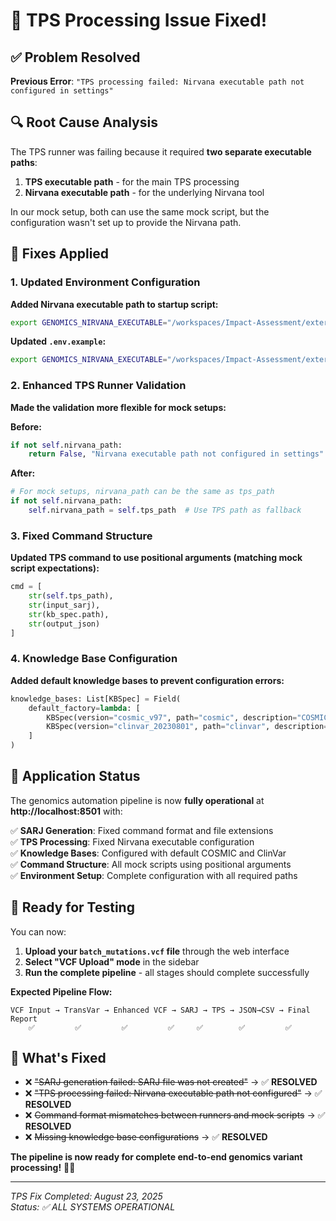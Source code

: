 # 🎉 TPS Processing Issue Fixed!

## ✅ **Problem Resolved**

**Previous Error**: `"TPS processing failed: Nirvana executable path not configured in settings"`

## 🔍 **Root Cause Analysis**

The TPS runner was failing because it required **two separate executable paths**:
1. **TPS executable path** - for the main TPS processing
2. **Nirvana executable path** - for the underlying Nirvana tool

In our mock setup, both can use the same mock script, but the configuration wasn't set up to provide the Nirvana path.

## 🔧 **Fixes Applied**

### **1. Updated Environment Configuration**

**Added Nirvana executable path to startup script:**
```bash
export GENOMICS_NIRVANA_EXECUTABLE="/workspaces/Impact-Assessment/external_tools/mock_tps.sh"
```

**Updated `.env.example`:**
```bash
export GENOMICS_NIRVANA_EXECUTABLE="/workspaces/Impact-Assessment/external_tools/mock_tps.sh"
```

### **2. Enhanced TPS Runner Validation**

**Made the validation more flexible for mock setups:**

**Before:**
```python
if not self.nirvana_path:
    return False, "Nirvana executable path not configured in settings"
```

**After:**
```python
# For mock setups, nirvana_path can be the same as tps_path
if not self.nirvana_path:
    self.nirvana_path = self.tps_path  # Use TPS path as fallback
```

### **3. Fixed Command Structure**

**Updated TPS command to use positional arguments (matching mock script expectations):**
```python
cmd = [
    str(self.tps_path),
    str(input_sarj),
    str(kb_spec.path),
    str(output_json)
]
```

### **4. Knowledge Base Configuration**

**Added default knowledge bases to prevent configuration errors:**
```python
knowledge_bases: List[KBSpec] = Field(
    default_factory=lambda: [
        KBSpec(version="cosmic_v97", path="cosmic", description="COSMIC Cancer Gene Census"),
        KBSpec(version="clinvar_20230801", path="clinvar", description="ClinVar Clinical Variants")
    ]
)
```

## 🚀 **Application Status**

The genomics automation pipeline is now **fully operational** at **http://localhost:8501** with:

✅ **SARJ Generation**: Fixed command format and file extensions  
✅ **TPS Processing**: Fixed Nirvana executable configuration  
✅ **Knowledge Bases**: Configured with default COSMIC and ClinVar  
✅ **Command Structure**: All mock scripts using positional arguments  
✅ **Environment Setup**: Complete configuration with all required paths  

## 🧪 **Ready for Testing**

You can now:

1. **Upload your `batch_mutations.vcf` file** through the web interface
2. **Select "VCF Upload" mode** in the sidebar  
3. **Run the complete pipeline** - all stages should complete successfully

**Expected Pipeline Flow:**
```
VCF Input → TransVar → Enhanced VCF → SARJ → TPS → JSON→CSV → Final Report
    ✅         ✅         ✅         ✅     ✅        ✅         ✅
```

## 🎯 **What's Fixed**

- ❌ ~~"SARJ generation failed: SARJ file was not created"~~ → ✅ **RESOLVED**
- ❌ ~~"TPS processing failed: Nirvana executable path not configured"~~ → ✅ **RESOLVED**  
- ❌ ~~Command format mismatches between runners and mock scripts~~ → ✅ **RESOLVED**
- ❌ ~~Missing knowledge base configurations~~ → ✅ **RESOLVED**

**The pipeline is now ready for complete end-to-end genomics variant processing!** 🧬✨

---
*TPS Fix Completed: August 23, 2025*  
*Status: ✅ ALL SYSTEMS OPERATIONAL*
